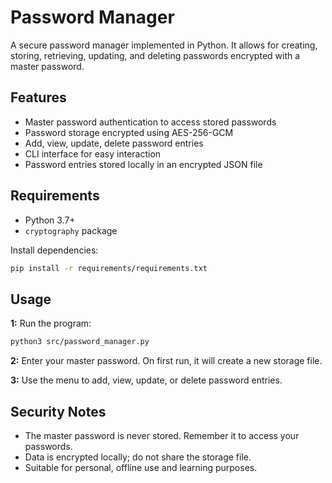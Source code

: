 # Password Manager

A secure password manager implemented in Python. It allows for creating, storing, retrieving, updating, and deleting passwords encrypted with a master password.

## Features

- Master password authentication to access stored passwords
- Password storage encrypted using AES-256-GCM
- Add, view, update, delete password entries
- CLI interface for easy interaction
- Password entries stored locally in an encrypted JSON file

## Requirements

- Python 3.7+
- `cryptography` package

Install dependencies:

```bash
pip install -r requirements/requirements.txt
```
## Usage

**1:** Run the program:
```bash
python3 src/password_manager.py
```

**2:** Enter your master password. On first run, it will create a new storage file.

**3:** Use the menu to add, view, update, or delete password entries.

## Security Notes

- The master password is never stored. Remember it to access your passwords.
- Data is encrypted locally; do not share the storage file.
- Suitable for personal, offline use and learning purposes.
